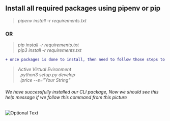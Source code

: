## Install all required packages using pipenv or pip
> *pipenv install -r requirements.txt*

### OR

> *pip install -r requirements.txt* <br />
> *pip3 install -r requirements.txt*


```diff
+ once packages is done to install, then need to follow those steps to properly install our CLI package :
```
> *Active Virtual Evironment*
\
&nbsp;
> *python3 setup.py develop*
\
&nbsp;
> *iprice --s="Your String"*



###### We have successfully installed our CLI package, Now we should see this help message if we follow this command from this picture

![Optional Text](../main/image/home.png)
